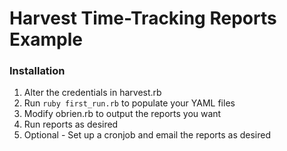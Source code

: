 # Harvest Time-Tracking Reports Example

### Installation
1. Alter the credentials in harvest.rb
2. Run `ruby first_run.rb` to populate your YAML files
3. Modify obrien.rb to output the reports you want
4. Run reports as desired
5. Optional - Set up a cronjob and email the reports as desired
